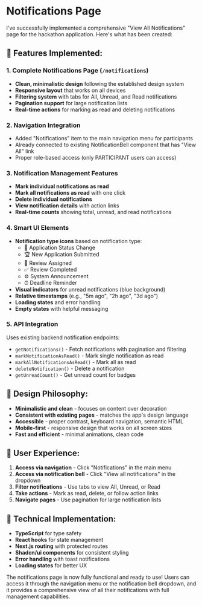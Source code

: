 # Notifications Page

I've successfully implemented a comprehensive "View All Notifications" page for the hackathon application. Here's what has been created:

## 🔔 **Features Implemented:**

### **1. Complete Notifications Page (`/notifications`)**
- **Clean, minimalistic design** following the established design system
- **Responsive layout** that works on all devices
- **Filtering system** with tabs for All, Unread, and Read notifications
- **Pagination support** for large notification lists
- **Real-time actions** for marking as read and deleting notifications

### **2. Navigation Integration**
- Added "Notifications" item to the main navigation menu for participants
- Already connected to existing NotificationBell component that has "View All" link
- Proper role-based access (only PARTICIPANT users can access)

### **3. Notification Management Features**
- **Mark individual notifications as read**
- **Mark all notifications as read** with one click
- **Delete individual notifications**
- **View notification details** with action links
- **Real-time counts** showing total, unread, and read notifications

### **4. Smart UI Elements**
- **Notification type icons** based on notification type:
  - 📄 Application Status Change
  - 🏆 New Application Submitted  
  - 👤 Review Assigned
  - ✅ Review Completed
  - ⚙️ System Announcement
  - ⏰ Deadline Reminder
- **Visual indicators** for unread notifications (blue background)
- **Relative timestamps** (e.g., "5m ago", "2h ago", "3d ago")
- **Loading states** and error handling
- **Empty states** with helpful messaging

### **5. API Integration**
Uses existing backend notification endpoints:
- `getNotifications()` - Fetch notifications with pagination and filtering
- `markNotificationAsRead()` - Mark single notification as read
- `markAllNotificationsAsRead()` - Mark all as read
- `deleteNotification()` - Delete a notification
- `getUnreadCount()` - Get unread count for badges

## 🎨 **Design Philosophy:**
- **Minimalistic and clean** - focuses on content over decoration
- **Consistent with existing pages** - matches the app's design language
- **Accessible** - proper contrast, keyboard navigation, semantic HTML
- **Mobile-first** - responsive design that works on all screen sizes
- **Fast and efficient** - minimal animations, clean code

## 📱 **User Experience:**
1. **Access via navigation** - Click "Notifications" in the main menu
2. **Access via notification bell** - Click "View all notifications" in the dropdown
3. **Filter notifications** - Use tabs to view All, Unread, or Read
4. **Take actions** - Mark as read, delete, or follow action links
5. **Navigate pages** - Use pagination for large notification lists

## 🔧 **Technical Implementation:**
- **TypeScript** for type safety
- **React hooks** for state management
- **Next.js routing** with protected routes
- **Shadcn/ui components** for consistent styling
- **Error handling** with toast notifications
- **Loading states** for better UX

The notifications page is now fully functional and ready to use! Users can access it through the navigation menu or the notification bell dropdown, and it provides a comprehensive view of all their notifications with full management capabilities.
